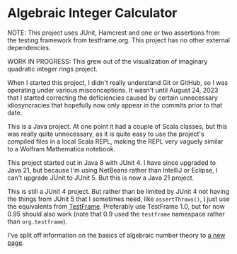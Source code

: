 # Algebraic Integer Calculator

NOTE: This project uses JUnit, Hamcrest and one or two assertions from the 
testing framework from testframe.org. This project has no other external 
dependencies.

WORK IN PROGRESS: This grew out of the visualization of imaginary quadratic 
integer rings project.

When I started this project, I didn't really understand Git or GitHub, so I was 
operating under various misconceptions. It wasn't until August 24, 2023 that I 
started correcting the deficiencies caused by certain unnecessary idiosyncracies 
that hopefully now only appear in the commits prior to that date.

This is a Java project. At one point it had a couple of Scala classes, but this 
was really quite unnecessary, as it is quite easy to use the project's compiled 
files in a local Scala REPL, making the REPL very vaguely similar to a Wolfram 
Mathematica notebook.

This project started out in Java 8 with JUnit 4. I have since upgraded to Java 
21, but because I'm using NetBeans rather than IntelliJ or Eclipse, I can't 
upgrade JUnit to JUnit 5. But this is now a Java 21 project.

This is still a JUnit 4 project. But rather than be limited by JUnit 4 not 
having the things from JUnit 5 that I sometimes need, like `assertThrows()`, I 
just use the equivalents from [TestFrame](https://testframe.org). Preferably use 
TestFrame 1.0, but for now 0.95 should also work (note that 0.9 used the 
`testframe` namespace rather than `org.testframe`).

I've split off information on the basics of algebraic number theory to 
[a new page](Basics.md).
